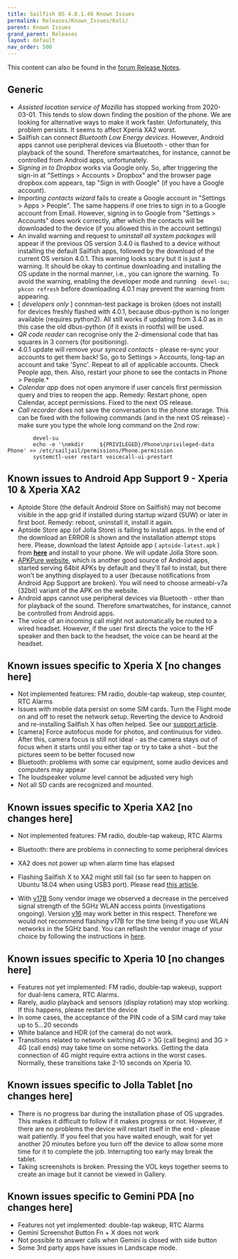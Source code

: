 ```yaml
---
title: Sailfish OS 4.0.1.48 Known Issues
permalink: Releases/Known_Issues/Koli/
parent: Known Issues
grand_parent: Releases
layout: default
nav_order: 500
---
```


This content can also be found in the [forum Release Notes](https://forum.sailfishos.org/t/release-notes-koli-4-0-1/4542#known-issues-generic-42).

## Generic

- *Assisted location service of Mozilla* has stopped working from 2020-03-01. This tends to slow down finding the position of the phone. We are looking for alternative ways to make it work faster. Unfortunately, this problem persists. It seems to affect Xperia XA2 worst.
- Sailfish can connect *Bluetooth Low Energy devices*. However, Android apps cannot use peripheral devices via Bluetooth - other than for playback of the sound. Therefore smartwatches, for instance, cannot be controlled from Android apps, unfortunately.
- *Signing in to Dropbox* works via Google only. So, after triggering the sign-in at "Settings > Accounts > Dropbox" and the browser page dropbox.com appears, tap "Sign in with Google" (if you have a Google account).
- *Importing contacts wizard* fails to create a Google account in "Settings > Apps > People". The same happens if one tries to sign in to a Google account from Email. However, signing in to Google from "Settings > Accounts" does work correctly, after which the contacts will be downloaded to the device (if you allowed this in the account settings) 
- An invalid warning and request to *uninstall all system packages* will appear if the previous OS version 3.4.0 is flashed to a device without installing the default Sailfish apps, followed by the download of the current OS version 4.0.1. This warning looks scary but it is just a warning. It should be okay to continue downloading and installing the OS update in the normal manner, i.e., you can ignore the warning. To avoid the warning, enabling the developer mode and running <code> devel-su; pkcon refresh</code> before downloading 4.0.1 may prevent the warning from appearing.
- [ *developers only* ] connman-test package is broken (does not install) for devices freshly flashed with 4.0.1, because dbus-python is no longer available (requires python2). All still works if updating from 3.4.0 as in this case the old dbus-python (if it exists in rootfs) will be used.
- *QR code reader* can recognise only the 2-dimensional code that has squares in 3 corners (for positioning).
- 4.0.1 update will remove your *synced contacts* - please re-sync your accounts to get them back! So, go to Settings > Accounts, long-tap an account and take 'Sync'. Repeat to all of applicable accounts. Check People app, then. Also, restart your phone to see the contacts in Phone > People.*
- *Calendar app* does not open anymore if user cancels first permission query and tries to reopen the app. Remedy: Restart phone, open Calendar, accept permissions. Fixed to the next OS release.
- *Call recorder* does not save the conversation to the phone storage. This can be fixed with the following commands (and in the next OS release) - make sure you type the whole long command on the 2nd row:
```
        devel-su
        echo -e '\nmkdir     ${PRIVILEGED}/Phone\nprivileged-data Phone' >> /etc/sailjail/permissions/Phone.permission 
        systemctl-user restart voicecall-ui-prestart
```

## Known issues to Android App Support 9 - Xperia 10 & Xperia XA2

- Aptoide Store (the default Android Store on Sailfish) may not become visible in the app grid if installed during startup wizard (SUW) or later in first boot. Remedy: reboot, uninstall it, install it again.
- Aptoide Store app (of Jolla Store) is failing to install apps. In the end of the download an ERROR is shown and the installation attempt stops here. Please, download the latest Aptoide app ( `aptoide-latest.apk` ) from **[here](https://en.aptoide.com/download?package_uname=aptoide&entry_point=appstore_home_installer_mobile)** and install to your phone. We will update Jolla Store soon.
- [APKPure website](https://m.apkpure.com/), which is another good source of Android apps, started serving 64bit APKs by default and they'll fail to install, but there won't be anything displayed to a user (because notifications from Android App Support are broken). You will need to choose armeabi-v7a (32bit) variant of the APK on the website.
- Android apps cannot use peripheral devices via Bluetooth - other than for playback of the sound. Therefore smartwatches, for instance, cannot be controlled from Android apps.
- The voice of an incoming call might not automatically be routed to a wired headset. However, if the user first directs the voice to the HF speaker and then back to the headset, the voice can be heard at the headset.

## Known issues specific to Xperia X [no changes here]

- Not implemented features: FM radio, double-tap wakeup, step counter, RTC Alarms
- Issues with mobile data persist on some SIM cards. Turn the Flight mode on and off to reset the network setup. Reverting the device to Android and re-installing Sailfish X has often helped. See our [support article](https://jolla.zendesk.com/hc/en-us/articles/115004283713).
- [camera] Force autofocus mode for photos, and continuous for video. After this, camera focus is still not ideal - as the camera stays out of focus when it starts until you either tap or try to take a shot - but the pictures seem to be better focused now
- Bluetooth: problems with some car equipment, some audio devices and computers may appear
- The loudspeaker volume level cannot be adjusted very high
- Not all SD cards are recognized and mounted.

## Known issues specific to Xperia XA2 [no changes here]

- Not implemented features: FM radio, double-tap wakeup, RTC Alarms
- Bluetooth: there are problems in connecting to some peripheral devices
- XA2 does not power up when alarm time has elapsed
- Flashing Sailfish X to XA2 might still fail (so far seen to happen on Ubuntu 18.04 when using USB3 port). Please read [this article](https://jolla.zendesk.com/hc/en-us/articles/360012031854).

- With [v17B](https://developer.sony.com/file/download/software-binaries-for-aosp-oreo-android-8-1-kernel-4-4-nile) Sony vendor image we observed a decrease in the perceived signal strength of the 5GHz WLAN access points (investigations ongoing). Version [v16](https://developer.sony.com/file/download/software-binaries-for-aosp-oreo-android-8-1-kernel-4-4-nile-v16/) may work better in this respect. Therefore we would not recommend flashing v17B for the time being if you use WLAN networks in the 5GHz band. You can reflash the vendor image of your choice by following the instructions in [here](https://jolla.zendesk.com/hc/en-us/articles/360019346354).

## Known issues specific to Xperia 10 [no changes here]

- Features not yet implemented: FM radio, double-tap wakeup, support for dual-lens camera, RTC Alarms.
- Rarely, audio playback and sensors (display rotation) may stop working. If this happens, please restart the device
- In some cases, the acceptance of the PIN code of a SIM card may take up to 5...20 seconds
- White balance and HDR (of the camera) do not work.
- Transitions related to network switching 4G > 3G (call begins) and 3G > 4G (call ends) may take time on some networks. Getting the data connection of 4G might require extra actions in the worst cases. Normally, these transitions take 2-10 seconds on Xperia 10.

## Known issues specific to Jolla Tablet [no changes here]

- There is no progress bar during the installation phase of OS upgrades. This makes it difficult to follow if it makes progress or not. However, if there are no problems the device will restart itself in the end - please wait patiently. If you feel that you have waited enough, wait for yet another 20 minutes before you turn off the device to allow some more time for it to complete the job. Interrupting too early may break the tablet.
- Taking screenshots is broken. Pressing the VOL keys together seems to create an image but it cannot be viewed in Gallery.

## Known issues specific to Gemini PDA [no changes here]

- Features not yet implemented: double-tap wakeup, RTC Alarms
- Gemini Screenshot Button Fn + X does not work
- Not possible to answer calls when Gemini is closed with side button
- Some 3rd party apps have issues in Landscape mode.


